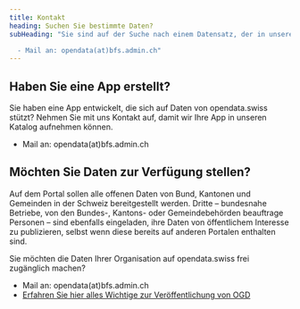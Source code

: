 ```yaml
---
title: Kontakt
heading: Suchen Sie bestimmte Daten?
subHeading: "Sie sind auf der Suche nach einem Datensatz, der in unserem Katalog nicht vorhanden ist? Dann nehmen Sie mit uns Kontakt auf und beantragen Sie die Veröffentlichung der entsprechenden Informationen.

  - Mail an: opendata(at)bfs.admin.ch"
---
```


## Haben Sie eine App erstellt?

Sie haben eine App entwickelt, die sich auf Daten von opendata.swiss stützt? Nehmen Sie mit uns Kontakt auf, damit wir Ihre App in unseren Katalog aufnehmen können.

- Mail an: opendata(at)bfs.admin.ch

## Möchten Sie Daten zur Verfügung stellen?

Auf dem Portal sollen alle offenen Daten von Bund, Kantonen und Gemeinden in der Schweiz bereitgestellt werden. Dritte – bundesnahe Betriebe, von den Bundes-, Kantons- oder Gemeindebehörden beauftrage Personen – sind ebenfalls eingeladen, ihre Daten von öffentlichem Interesse zu publizieren, selbst wenn diese bereits auf anderen Portalen enthalten sind.

Sie möchten die Daten Ihrer Organisation auf opendata.swiss frei zugänglich machen?

- Mail an: opendata(at)bfs.admin.ch
- [Erfahren Sie hier alles Wichtige zur Veröffentlichung von OGD](/handbook)
